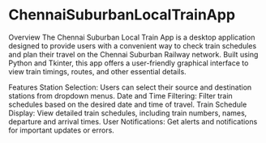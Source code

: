﻿# ChennaiSuburbanLocalTrainApp
Overview
The Chennai Suburban Local Train App is a desktop application designed to provide users with a convenient way to check train schedules and plan their travel on the Chennai Suburban Railway network. Built using Python and Tkinter, this app offers a user-friendly graphical interface to view train timings, routes, and other essential details.

Features
Station Selection: Users can select their source and destination stations from dropdown menus.
Date and Time Filtering: Filter train schedules based on the desired date and time of travel.
Train Schedule Display: View detailed train schedules, including train numbers, names, departure and arrival times.
User Notifications: Get alerts and notifications for important updates or errors.
